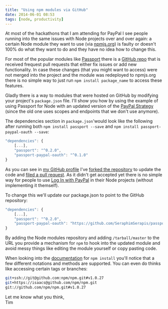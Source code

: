```yaml
---
title: "Using npm modules via GitHub"
date: 2014-06-01 08:53
tags: [node, productivity]
---
```

At most of the hackathons that I am attending for PayPal I see people running into the same issues with Node projects over and over again: a certain Node module they want to use (via [npmjs.org](http://npmjs.org/)) is faulty or doesn't 100% do what they want to do and they have no idea how to change this.

<!-- more -->

For most of the popular modules like [Passport](http://passportjs.org/) there is a [GitHub repo](https://github.com/jaredhanson/passport) that is received frequest pull requests that either fix issues or add new functionality. In case these changes (that you might want to access) were not merged into the project and the module was redeployed to npmjs.org there is no simple way to just run `npm install package_name` to access these features.

Gladly there is a way to modules that were hosted on GitHub by modifying your project's `package.json` file. I'll show you how by using the example of using Passport for Node with an updated version of the [PayPal Strategy](http://github.com/jaredhanson/passport-paypal-oauth) (since the old one uses scopes and endpoints that we don't use anymore).

The dependencies section in `package.json`'would look like the following after running both `npm install passport --save` and `npm install passport-paypal-oauth --save`:

~~~ javascript
"dependencies": {  
	[...],  
	"passport": "^0.2.0",  
	"passport-paypal-oauth": "^0.1.0"  
}
~~~

As you can see in [my GitHub profile](http://github.com/seraphimserapis/) I've [forked the repository](http://github.com/SeraphimSerapis/passport-paypal-oauth) to update the code and [filed a pull request](http://github.com/jaredhanson/passport-paypal-oauth/pull/3). As it didn't get accepted yet there is no simple way for people to use [Log In with PayPal](http://developer.paypal.com/docs/integration/direct/identity/) in their Node projects (without implementing it themself).

To change this we'll update our package.json to point to the GitHub repository:

~~~ javascript
"dependencies": {
	[...],
	"passport": "^0.2.0",
	"passport-paypal-oauth": "https://github.com/SeraphimSerapis/passport-paypal-oauth/tarball/master"
}
~~~

By adding the Node modules repository and adding `/tarball/master` to the URL you provide a mechanism for `npm` to hook into the updated module and avoid messy things like editing the module yourself or copy pasting code.

When looking into the [documentation](http://www.npmjs.org/doc/cli/npm-install.html) for `npm install` you'll notice that a few different notations and methods are supported. You can even do thinks like accessing certain tags or branches:

~~~ bash
git+ssh://git@github.com:npm/npm.git#v1.0.27
git+https://isaacs@github.com/npm/npm.git
git://github.com/npm/npm.git#v1.0.27
~~~

Let me know what you think,  
Tim
